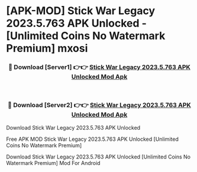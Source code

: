 # [APK-MOD] Stick War  Legacy 2023.5.763 APK Unlocked - [Unlimited Coins No Watermark Premium] mxosi



<div align="center">
<h3>🔴 Download [Server1] 👉👉 <a href="https://momento.my/?title=Stick_War__Legacy_2023.5.763_APK_Unlocked">Stick War  Legacy 2023.5.763 APK Unlocked Mod Apk</a></h3><br>

<h3>🔴 Download [Server2] 👉👉 <a href="https://momento.my/?title=Stick_War__Legacy_2023.5.763_APK_Unlocked">Stick War  Legacy 2023.5.763 APK Unlocked Mod Apk</a></h3>
</div>



Download Stick War  Legacy 2023.5.763 APK Unlocked 

Free APK MOD Stick War  Legacy 2023.5.763 APK Unlocked [Unlimited Coins No Watermark Premium]

Download Stick War  Legacy 2023.5.763 APK Unlocked [Unlimited Coins No Watermark Premium] Mod For Android
